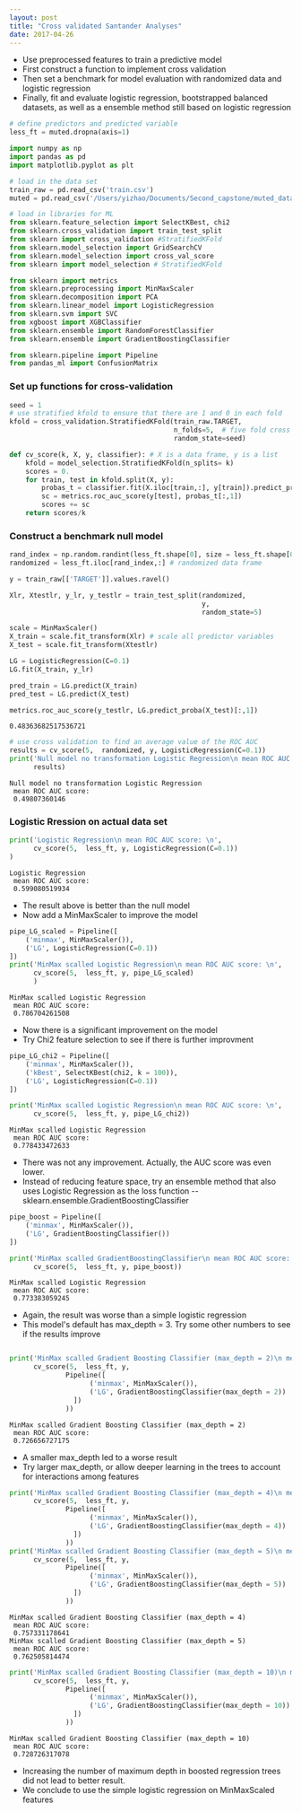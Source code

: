 ```yaml
---
layout: post
title: "Cross validated Santander Analyses"
date: 2017-04-26
---
```



* Use preprocessed features to train a predictive model
* First construct a function to implement cross validation
* Then set a benchmark for model evaluation with randomized data and logistic regression
* Finally, fit and evaluate logistic regression, bootstrapped balanced datasets, as well as a ensemble method still based on logistic regression


```python
# define predictors and predicted variable
less_ft = muted.dropna(axis=1)
```


```python
import numpy as np
import pandas as pd
import matplotlib.pyplot as plt

# load in the data set
train_raw = pd.read_csv('train.csv')
muted = pd.read_csv('/Users/yizhao/Documents/Second_capstone/muted_data.csv')
```


```python
# load in libraries for ML
from sklearn.feature_selection import SelectKBest, chi2
from sklearn.cross_validation import train_test_split
from sklearn import cross_validation #StratifiedKFold
from sklearn.model_selection import GridSearchCV
from sklearn.model_selection import cross_val_score
from sklearn import model_selection # StratifiedKFold

from sklearn import metrics
from sklearn.preprocessing import MinMaxScaler
from sklearn.decomposition import PCA
from sklearn.linear_model import LogisticRegression
from sklearn.svm import SVC
from xgboost import XGBClassifier
from sklearn.ensemble import RandomForestClassifier
from sklearn.ensemble import GradientBoostingClassifier

from sklearn.pipeline import Pipeline
from pandas_ml import ConfusionMatrix
```

### Set up functions for cross-validation


```python
seed = 1
# use stratified kfold to ensure that there are 1 and 0 in each fold
kfold = cross_validation.StratifiedKFold(train_raw.TARGET, 
                                         n_folds=5,  # five fold cross validation
                                         random_state=seed) 
```


```python
def cv_score(k, X, y, classifier): # X is a data frame, y is a list
    kfold = model_selection.StratifiedKFold(n_splits= k)
    scores = 0.
    for train, test in kfold.split(X, y):
        probas_t = classifier.fit(X.iloc[train,:], y[train]).predict_proba(X.iloc[test,:])
        sc = metrics.roc_auc_score(y[test], probas_t[:,1])
        scores += sc
    return scores/k

```

### Construct a benchmark null model


```python
rand_index = np.random.randint(less_ft.shape[0], size = less_ft.shape[0])
randomized = less_ft.iloc[rand_index,:] # randomized data frame
```


```python
y = train_raw[['TARGET']].values.ravel()

Xlr, Xtestlr, y_lr, y_testlr = train_test_split(randomized, 
                                                y,
                                                random_state=5)

scale = MinMaxScaler()
X_train = scale.fit_transform(Xlr) # scale all predictor variables
X_test = scale.fit_transform(Xtestlr)

LG = LogisticRegression(C=0.1)
LG.fit(X_train, y_lr)

pred_train = LG.predict(X_train)
pred_test = LG.predict(X_test)

metrics.roc_auc_score(y_testlr, LG.predict_proba(X_test)[:,1])
```




    0.48363682517536721




```python
# use cross validation to find an average value of the ROC AUC
results = cv_score(5,  randomized, y, LogisticRegression(C=0.1))
print('Null model no transformation Logistic Regression\n mean ROC AUC score: \n',
      results)
```

    Null model no transformation Logistic Regression
     mean ROC AUC score: 
     0.49807360146


### Logistic Rression on actual data set


```python
print('Logistic Regression\n mean ROC AUC score: \n',
      cv_score(5,  less_ft, y, LogisticRegression(C=0.1))
)
```

    Logistic Regression
     mean ROC AUC score: 
     0.599080519934


* The result above is better than the null model
* Now add a MinMaxScaler to improve the model


```python
pipe_LG_scaled = Pipeline([
    ('minmax', MinMaxScaler()),
    ('LG', LogisticRegression(C=0.1))  
])
print('MinMax scalled Logistic Regression\n mean ROC AUC score: \n',
      cv_score(5,  less_ft, y, pipe_LG_scaled)
      )
```

    MinMax scalled Logistic Regression
     mean ROC AUC score: 
     0.786704261508


* Now there is a significant improvement on the model
* Try Chi2 feature selection to see if there is further improvment


```python
pipe_LG_chi2 = Pipeline([
    ('minmax', MinMaxScaler()),
    ('kBest', SelectKBest(chi2, k = 100)),
    ('LG', LogisticRegression(C=0.1))  
])

print('MinMax scalled Logistic Regression\n mean ROC AUC score: \n',
      cv_score(5,  less_ft, y, pipe_LG_chi2))
```

    MinMax scalled Logistic Regression
     mean ROC AUC score: 
     0.778433472633


* There was not any improvement. Actually, the AUC score was even lower. 
* Instead of reducing feature space, try an ensemble method that also uses Logistic Regression as the loss function -- sklearn.ensemble.GradientBoostingClassifier


```python
pipe_boost = Pipeline([
    ('minmax', MinMaxScaler()),
    ('LG', GradientBoostingClassifier())  
])

print('MinMax scalled GradientBoostingClassifier\n mean ROC AUC score: \n',
      cv_score(5,  less_ft, y, pipe_boost))
```

    MinMax scalled Logistic Regression
     mean ROC AUC score: 
     0.773383059245


* Again, the result was worse than a simple logistic regression
* This model's default has max_depth = 3. Try some other numbers to see if the results improve


```python

print('MinMax scalled Gradient Boosting Classifier (max_depth = 2)\n mean ROC AUC score: \n',
      cv_score(5,  less_ft, y, 
              Pipeline([
                    ('minmax', MinMaxScaler()),
                    ('LG', GradientBoostingClassifier(max_depth = 2))  
                ])
              ))
```

    MinMax scalled Gradient Boosting Classifier (max_depth = 2)
     mean ROC AUC score: 
     0.726656727175


* A smaller max_depth led to a worse result
* Try larger max_depth, or allow deeper learning in the trees to account for interactions among features


```python
print('MinMax scalled Gradient Boosting Classifier (max_depth = 4)\n mean ROC AUC score: \n',
      cv_score(5,  less_ft, y, 
              Pipeline([
                    ('minmax', MinMaxScaler()),
                    ('LG', GradientBoostingClassifier(max_depth = 4))  
                ])
              ))
print('MinMax scalled Gradient Boosting Classifier (max_depth = 5)\n mean ROC AUC score: \n',
      cv_score(5,  less_ft, y, 
              Pipeline([
                    ('minmax', MinMaxScaler()),
                    ('LG', GradientBoostingClassifier(max_depth = 5))  
                ])
              ))
```

    MinMax scalled Gradient Boosting Classifier (max_depth = 4)
     mean ROC AUC score: 
     0.757331178641
    MinMax scalled Gradient Boosting Classifier (max_depth = 5)
     mean ROC AUC score: 
     0.762505814474



```python
print('MinMax scalled Gradient Boosting Classifier (max_depth = 10)\n mean ROC AUC score: \n',
      cv_score(5,  less_ft, y, 
              Pipeline([
                    ('minmax', MinMaxScaler()),
                    ('LG', GradientBoostingClassifier(max_depth = 10))  
                ])
              ))
```

    MinMax scalled Gradient Boosting Classifier (max_depth = 10)
     mean ROC AUC score: 
     0.728726317078


* Increasing the number of maximum depth in boosted regression trees did not lead to better result.
* We conclude to use the simple logistic regression on MinMaxScaled features


```python

```
